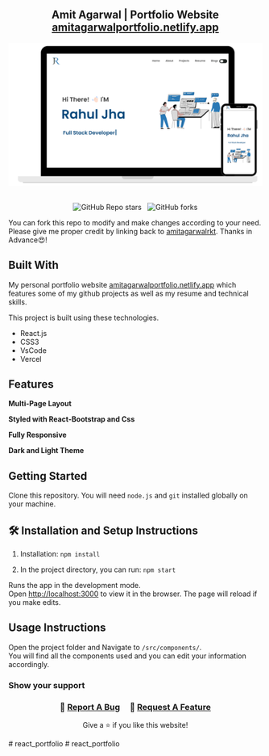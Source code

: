 <h2 align="center">
  Amit Agarwal | Portfolio Website<br/>
  <a href="https://www.rahuljha.tech/" target="_blank">amitagarwalportfolio.netlify.app</a>
</h2>
<div align="center">
  <img alt="Demo" src="./Images/readme_img.png" />
</div>

<br/>

<div align="center">

![GitHub Repo stars](https://img.shields.io/github/stars/rahuljha4171/Portfolio-Website?color=red&logo=github&style=for-the-badge) &nbsp;
![GitHub forks](https://img.shields.io/github/forks/amitagarwalrkt/Portfolio?color=red&logo=github&style=for-the-badge)

</div>

You can fork this repo to modify and make changes according to your need. Please give me proper credit by linking back to [amitagarwalrkt](https://github.com/rahuljha4171/Portfolio-Website). Thanks in Advance😍!

## Built With

My personal portfolio website <a href="https://www.amitagarwalportfolio.netlify.app/" target="_blank">amitagarwalportfolio.netlify.app</a> which features some of my github projects as well as my resume and technical skills.<br/>

This project is built using these technologies.

- React.js
- CSS3
- VsCode
- Vercel

## Features

**Multi-Page Layout**

**Styled with React-Bootstrap and Css**

**Fully Responsive**

**Dark and Light Theme**

## Getting Started

Clone this repository. You will need `node.js` and `git` installed globally on your machine.

## 🛠 Installation and Setup Instructions

1. Installation: `npm install`

2. In the project directory, you can run: `npm start`

Runs the app in the development mode.\
Open [http://localhost:3000](http://localhost:3000) to view it in the browser.
The page will reload if you make edits.

## Usage Instructions

Open the project folder and Navigate to `/src/components/`. <br/>
You will find all the components used and you can edit your information accordingly.

### Show your support

<h3 align="center">
    🔹
    <a href="https://github.com/amitagarwalrkt/Portfolio/issues">Report A Bug</a> &nbsp; &nbsp;
    🔹
    <a href="https://github.com/amitagarwalrkt/Portfolio/issues">Request A Feature</a>

</h3>

<p align="center">
Give a ⭐ if you like this website!
</p>
# react_portfolio
# react_portfolio
